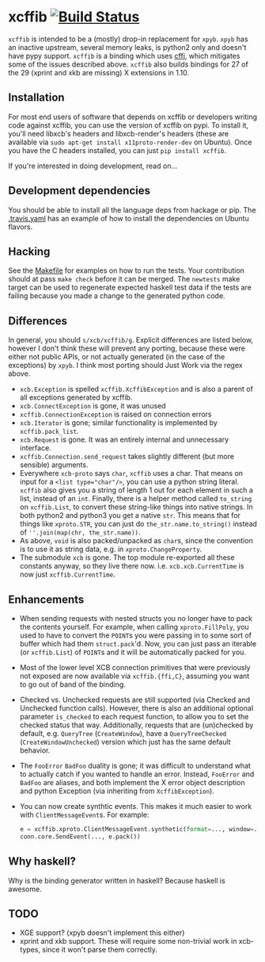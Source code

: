 # xcffib [![Build Status](https://travis-ci.org/tych0/xcffib.svg?branch=master)](https://travis-ci.org/tych0/xcffib)

`xcffib` is intended to be a (mostly) drop-in replacement for `xpyb`. `xpyb`
has an inactive upstream, several memory leaks, is python2 only and doesn't
have pypy support. `xcffib` is a binding which uses
[cffi](https://cffi.readthedocs.org/), which mitigates some of the issues
described above. `xcffib` also builds bindings for 27 of the 29 (xprint and xkb
are missing) X extensions in 1.10.

## Installation

For most end users of software that depends on xcffib or developers writing
code against xcffib, you can use the version of xcffib on pypi. To install it,
you'll need libxcb's headers and libxcb-render's headers (these are available
via `sudo apt-get install x11proto-render-dev` on Ubuntu). Once you have the C
headers installed, you can just `pip install xcffib`.

If you're interested in doing development, read on...

## Development dependencies

You should be able to install all the language deps from hackage or pip. The
[.travis.yaml](https://github.com/tych0/xcffib/blob/master/.travis.yml) has an
example of how to install the dependencies on Ubuntu flavors.

## Hacking

See the [Makefile](https://github.com/tych0/xcffib/blob/master/Makefile) for
examples on how to run the tests. Your contribution should at pass `make check`
before it can be merged. The `newtests` make target can be used to regenerate
expected haskell test data if the tests are failing because you made a change
to the generated python code.

## Differences

In general, you should `s/xcb/xcffib/g`. Explicit differences are listed below,
however I don't think these will prevent any porting, because these were either
not public APIs, or not actually generated (in the case of the exceptions) by
`xpyb`. I think most porting should Just Work via the regex above.

* `xcb.Exception` is spelled `xcffib.XcffibException` and is also a parent of
   all exceptions generated by xcffib.
* `xcb.ConnectException` is gone, it was unused
* `xcffib.ConnectionException` is raised on connection errors
* `xcb.Iterator` is gone; similar functionality is implemented by
  `xcffib.pack_list`.
* `xcb.Request` is gone. It was an entirely internal and unnecessary interface.
* `xcffib.Connection.send_request` takes slightly different (but more sensible)
   arguments.
* Everywhere `xcb-proto` says `char`, `xcffib` uses a char. That means on input
  for a `<list type="char"/>`, you can use a python string literal. `xcffib`
  also gives you a string of length 1 out for each element in such a list,
  instead of an `int`. Finally, there is a helper method called `to_string` on
  `xcffib.List`, to convert these string-like things into native strings. In
  both python2 and python3 you get a native `str`. This means that for things
  like `xproto.STR`, you can just do `the_str.name.to_string()` instead of
  `''.join(map(chr, the_str.name))`.
* As above, `void` is also packed/unpacked as `char`s, since the convention is
  to use it as string data, e.g. in `xproto.ChangeProperty`.
* The submodule `xcb` is gone. The top module re-exported all these constants
  anyway, so they live there now. i.e. `xcb.xcb.CurrentTime` is now just
  `xcffib.CurrentTime`.

## Enhancements

* When sending requests with nested structs you no longer have to pack the
  contents yourself. For example, when calling `xproto.FillPoly`, you used to
  have to convert the `POINT`s you were passing in to some sort of buffer which
  had them `struct.pack`'d. Now, you can just pass an iterable (or
  `xcffib.List`) of `POINT`s and it will be automatically packed for you.
* Most of the lower level XCB connection primitives that were previously not
  exposed are now available via `xcffib.{ffi,C}`, assuming you want to go out
  of band of the binding.
* Checked vs. Unchecked requests are still supported (via Checked and Unchecked
  function calls). However, there is also an additional optional parameter
  `is_checked` to each request function, to allow you to set the checked status
  that way. Additionally, requests that are (un)checked by default, e.g.
  `QueryTree` (`CreateWindow`), have a `QueryTreeChecked`
  (`CreateWindowUnchecked`) version which just has the same default behavior.
* The `FooError` `BadFoo` duality is gone; it was difficult to understand what
  to actually catch if you wanted to handle an error. Instead, `FooError` and
  `BadFoo` are aliases, and both implement the X error object description and
  python Exception (via inheriting from `XcffibException`).
* You can now create synthtic events. This makes it much easier to work with
  `ClientMessageEvent`s. For example:

  ```python
  e = xcffib.xproto.ClientMessageEvent.synthetic(format=..., window=..., ...)
  conn.core.SendEvent(..., e.pack())
  ```

## Why haskell?

Why is the binding generator written in haskell? Because haskell is awesome.

## TODO

* XGE support? (xpyb doesn't implement this either)
* xprint and xkb support. These will require some non-trivial work in
  xcb-types, since it won't parse them correctly.
